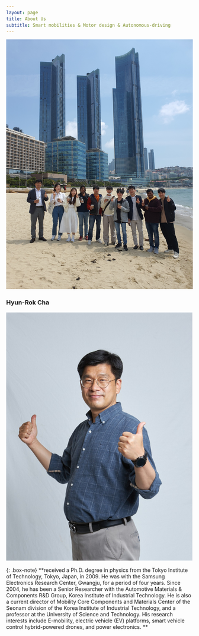 ```yaml
---
layout: page
title: About Us
subtitle: Smart mobilities & Motor design & Autonomous-driving
---
```


![labpic](https://github.com/hrchalab/hrchalab.github.io/blob/master/assets/img/Aboutus.jpg?raw=true)

### Hyun-Rok Cha
![hrcha](https://github.com/hrchalab/hrchalab.github.io/blob/master/assets/img/hrcha.png?raw=true)

{: .box-note}
**received a Ph.D. degree in physics from the Tokyo Institute of Technology, Tokyo, Japan, in 2009.
He was with the Samsung Electronics Research Center, Gwangju, for a period of four years.
Since 2004, he has been a Senior Researcher with the Automotive Materials \& Components R\&D Group, Korea Institute of Industrial Technology. 
He is also a current director of Mobility Core Components and Materials Center of the Seonam division of the Korea Institute of Industrial Technology, and a professor at the University of Science and Technology.
His research interests include E-mobility, electric vehicle (EV) platforms, smart vehicle control hybrid-powered drones, and power electronics.
**
